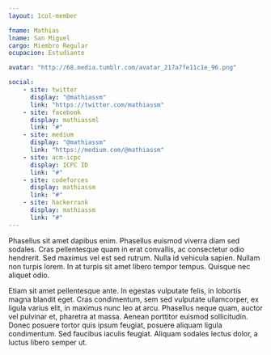 ```yaml
---
layout: 1col-member

fname: Mathias
lname: San Miguel
cargo: Miembro Regular
ocupacion: Estudiante

avatar: "http://68.media.tumblr.com/avatar_217a7fe11c1e_96.png"

social:
    - site: twitter
      display: "@mathiassm"
      link: "https://twitter.com/mathiassm"
    - site: facebook
      display: mathiassml
      link: "#"
    - site: medium
      display: "@mathiassm"
      link: "https://medium.com/@mathiassm"
    - site: acm-icpc
      display: ICPC ID
      link: "#"
    - site: codeforces
      display: mathiassm
      link: "#"
    - site: hackerrank
      display: mathiassm
      link: "#"
---
```

Phasellus sit amet dapibus enim. Phasellus euismod viverra diam sed sodales. Cras pellentesque quam in erat convallis, ac consectetur odio hendrerit. Sed maximus vel est sed rutrum. Nulla id vehicula sapien. Nullam non turpis lorem. In at turpis sit amet libero tempor tempus. Quisque nec aliquet odio.

Etiam sit amet pellentesque ante. In egestas vulputate felis, in lobortis magna blandit eget. Cras condimentum, sem sed vulputate ullamcorper, ex ligula varius elit, in maximus nunc leo at arcu. Phasellus neque quam, auctor vel pulvinar et, pharetra at massa. Aenean porttitor euismod sollicitudin. Donec posuere tortor quis ipsum feugiat, posuere aliquam ligula condimentum. Sed faucibus iaculis feugiat. Aliquam sodales lectus dolor, a luctus libero semper ut.
